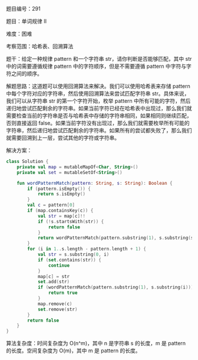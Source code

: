 题目编号：291

题目：单词规律 II

难度：困难

考察范围：哈希表、回溯算法

题干：给定一种规律 pattern 和一个字符串 str，请你判断是否能够匹配，其中 str 中的词需要遵循规律 pattern 中的字符顺序，但是不需要遵循 pattern 中字符与字符之间的顺序。

解题思路：这道题可以使用回溯算法来解决。我们可以使用哈希表来存储 pattern 中每个字符对应的字符串，然后使用回溯算法来尝试匹配字符串 str。具体来说，我们可以从字符串 str 的第一个字符开始，枚举 pattern 中所有可能的字符，然后递归地尝试匹配剩余的字符串。如果当前字符已经在哈希表中出现过，那么我们就需要检查当前的字符串是否与哈希表中存储的字符串相同，如果相同则继续匹配，否则直接返回 false。如果当前字符没有出现过，那么我们就需要枚举所有可能的字符串，然后递归地尝试匹配剩余的字符串。如果所有的尝试都失败了，那么我们就需要回溯到上一层，尝试其他的字符或字符串。

解决方案：

```kotlin
class Solution {
    private val map = mutableMapOf<Char, String>()
    private val set = mutableSetOf<String>()

    fun wordPatternMatch(pattern: String, s: String): Boolean {
        if (pattern.isEmpty()) {
            return s.isEmpty()
        }
        val c = pattern[0]
        if (map.containsKey(c)) {
            val str = map[c]!!
            if (!s.startsWith(str)) {
                return false
            }
            return wordPatternMatch(pattern.substring(1), s.substring(str.length))
        }
        for (i in 1..s.length - pattern.length + 1) {
            val str = s.substring(0, i)
            if (set.contains(str)) {
                continue
            }
            map[c] = str
            set.add(str)
            if (wordPatternMatch(pattern.substring(1), s.substring(i))) {
                return true
            }
            map.remove(c)
            set.remove(str)
        }
        return false
    }
}
```

算法复杂度：时间复杂度为 O(n^m)，其中 n 是字符串 s 的长度，m 是 pattern 的长度。空间复杂度为 O(m)，其中 m 是 pattern 的长度。